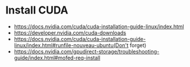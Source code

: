 # Install CUDA 
- https://docs.nvidia.com/cuda/cuda-installation-guide-linux/index.html  
- https://developer.nvidia.com/cuda-downloads  
- https://docs.nvidia.com/cuda/cuda-installation-guide-linux/index.html#runfile-nouveau-ubuntu(Don't forget)  
- https://docs.nvidia.com/gpudirect-storage/troubleshooting-guide/index.html#mofed-req-install
